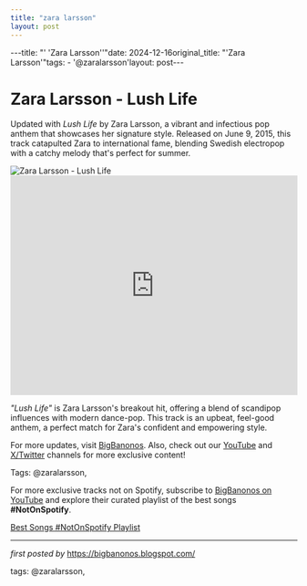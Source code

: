 ```yaml
---
title: "zara larsson"
layout: post
---
```

---title: "' 'Zara Larsson''"date: 2024-12-16original_title: "'Zara Larsson'"tags:  - '@zaralarsson'layout: post---<!-- Title of the Post --><h1 >Zara Larsson - Lush Life</h1> <!-- Introductory Text --><p >Updated with *Lush Life* by Zara Larsson, a vibrant and infectious pop anthem that showcases her signature style. Released on June 9, 2015, this track catapulted Zara to international fame, blending Swedish electropop with a catchy melody that's perfect for summer.</p> <!-- Featured Image --><div > <img src="https://i.ytimg.com/vi/TMTDML5pLno/maxresdefault.jpg" alt="Zara Larsson - Lush Life" /></div> <!-- YouTube Video Embed --><div > <iframe width="100%" height="385" src="https://www.youtube.com/embed/tD4HCZe-tew" title="Zara Larsson - Lush Life" frameborder="0" allow="accelerometer; autoplay; clipboard-write; encrypted-media; gyroscope; picture-in-picture; web-share" referrerpolicy="strict-origin-when-cross-origin" allowfullscreen></iframe></div> <!-- Song Information --><div > <p><em>"Lush Life"</em> is Zara Larsson's breakout hit, offering a blend of scandipop influences with modern dance-pop. This track is an upbeat, feel-good anthem, a perfect match for Zara's confident and empowering style.</p></div> <!-- Footer Links --><div > <p>For more updates, visit <a href="https://bigbanonos.blogspot.com/" target="_blank">BigBanonos</a>. Also, check out our <a href="https://www.youtube.com/@BigBanonos" target="_blank">YouTube</a> and <a href="https://x.com/bigbanonos" target="_blank">X/Twitter</a> channels for more exclusive content!</p></div> <!-- Tags --><p >Tags: @zaralarsson,</p><!--Subscribe and Playlist Links--><div>    <p>For more exclusive tracks not on Spotify, subscribe to <a href="https://www.youtube.com/@BigBanonos" target="_blank">BigBanonos on YouTube</a> and explore their curated playlist of the best songs <strong>#NotOnSpotify</strong>.</p>    <p><a href="https://www.youtube.com/playlist?list=PLtuNtuTatqI0kFahUCbtbfenC_ET5O_tr" target="_blank">Best Songs #NotOnSpotify Playlist<br /></a></p></div><hr /><p><em>first posted by</em> <a href="https://bigbanonos.blogspot.com/" rel="noopener" target="_new">https://bigbanonos.blogspot.com/</a></p><p>tags: @zaralarsson,</p>